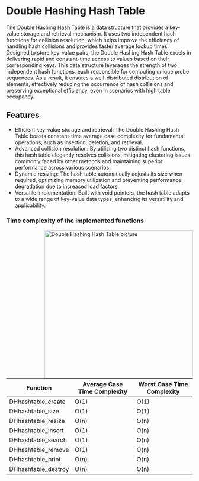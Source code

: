 # Double Hashing Hash Table

The [Double Hashing](https://en.wikipedia.org/wiki/Double_hashing) [Hash Table](https://en.wikipedia.org/wiki/Hash_table) is a data structure that provides a key-value storage and retrieval mechanism. It uses two independent hash functions for collision resolution, which helps improve the efficiency of handling hash collisions and provides faster average lookup times. Designed to store key-value pairs, the Double Hashing Hash Table excels in delivering rapid and constant-time access to values based on their corresponding keys. This data structure leverages the strength of two independent hash functions, each responsible for computing unique probe sequences. As a result, it ensures a well-distributed distribution of elements, effectively reducing the occurrence of hash collisions and preserving exceptional efficiency, even in scenarios with high table occupancy.


## Features
- Efficient key-value storage and retrieval: The Double Hashing Hash Table boasts constant-time average case complexity for fundamental operations, such as insertion, deletion, and retrieval.
- Advanced collision resolution: By utilizing two distinct hash functions, this hash table elegantly resolves collisions, mitigating clustering issues commonly faced by other methods and maintaining superior performance across various scenarios.
- Dynamic resizing: The hash table automatically adjusts its size when required, optimizing memory utilization and preventing performance degradation due to increased load factors.
- Versatile implementation: Built with void pointers, the hash table adapts to a wide range of key-value data types, enhancing its versatility and applicability.

### Time complexity of the implemented functions

<img align="right" width=400 alt="Double Hashing Hash Table picture" src="https://upload.wikimedia.org/wikipedia/commons/thumb/7/7d/Hash_table_3_1_1_0_1_0_0_SP.svg/1200px-Hash_table_3_1_1_0_1_0_0_SP.svg.png">

| Function                | Average Case Time Complexity | Worst Case Time Complexity |
|-------------------------|------------------------------|----------------------------|
| DHhashtable_create      | O(1)                         | O(1)                       |
| DHhashtable_size        | O(1)                         | O(1)                       |
| DHhashtable_resize      | O(n)                         | O(n)                       |
| DHhashtable_insert      | O(1)                         | O(n)                       |
| DHhashtable_search      | O(1)                         | O(n)                       |
| DHhashtable_remove      | O(1)                         | O(n)                       |
| DHhashtable_print       | O(n)                         | O(n)                       |
| DHhashtable_destroy     | O(n)                         | O(n)                       |